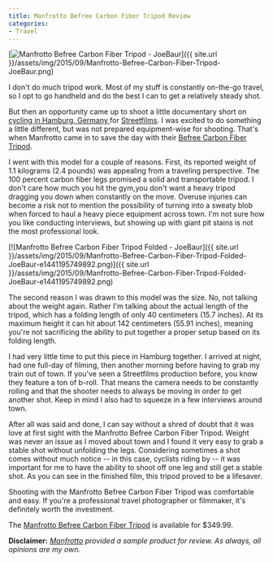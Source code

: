 ```yaml
---
title: Manfrotto Befree Carbon Fiber Tripod Review
categories:
- Travel
---
```


[![Manfrotto Befree Carbon Fiber Tripod - JoeBaur](/wp-content/uploads/2015/09/_d_improd_/Manfrotto-Befree-Carbon-Fiber-Tripod-JoeBaur_f_improf_616x561.png)]({{ site.url }}/assets/img/2015/09/Manfrotto-Befree-Carbon-Fiber-Tripod-JoeBaur.png)

I don't do much tripod work. Most of my stuff is constantly on-the-go travel, so I opt to go handheld and do the best I can to get a relatively steady shot.

But then an opportunity came up to shoot a little documentary short on [cycling in Hamburg, Germany ](https://withoutapath.com/streetfilms-cycling-hamburg-germany/)for [Streetfilms](http://streetfilms.org). I was excited to do something a little different, but was not prepared equipment-wise for shooting. That's when Manfrotto came in to save the day with their [Befree Carbon Fiber Tripod](http://www.manfrotto.us/product/24329.1108711.58969.1108723.0/MKBFRC4-BH/_/Befree_Carbon_Fiber_Tripod_with_Ball_Head).<!-- more -->

I went with this model for a couple of reasons. First, its reported weight of 1.1 kilograms (2.4 pounds) was appealing from a traveling perspective. The 100 percent carbon fiber legs promised a solid and transportable tripod. I don't care how much you hit the gym,you don't want a heavy tripod dragging you down when constantly on the move. Overuse injuries can become a risk not to mention the possibility of turning into a sweaty blob when forced to haul a heavy piece equipment across town. I'm not sure how you like conducting interviews, but showing up with giant pit stains is not the most professional look.

[![Manfrotto Befree Carbon Fiber Tripod Folded - JoeBaur]({{ site.url }}/assets/img/2015/09/Manfrotto-Befree-Carbon-Fiber-Tripod-Folded-JoeBaur-e1441195749892.png)]({{ site.url }}/assets/img/2015/09/Manfrotto-Befree-Carbon-Fiber-Tripod-Folded-JoeBaur-e1441195749892.png)

The second reason I was drawn to this model was the size. No, not talking about the weight again. Rather I'm talking about the actual length of the tripod, which has a folding length of only 40 centimeters (15.7 inches). At its maximum height it can hit about 142 centimeters (55.91 inches), meaning you're not sacrificing the ability to put together a proper setup based on its folding length.

I had very little time to put this piece in Hamburg together. I arrived at night, had one full-day of filming, then another morning before having to grab my train out of town. If you've seen a Streetfilms production before, you know they feature a ton of b-roll. That means the camera needs to be constantly rolling and that the shooter needs to always be moving in order to get another shot. Keep in mind I also had to squeeze in a few interviews around town.

After all was said and done, I can say without a shred of doubt that it was love at first sight with the Manfrotto Befree Carbon Fiber Tripod. Weight was never an issue as I moved about town and I found it very easy to grab a stable shot without unfolding the legs. Considering sometimes a shot comes without much notice -- in this case, cyclists riding by -- it was important for me to have the ability to shoot off one leg and still get a stable shot. As you can see in the finished film, this tripod proved to be a lifesaver.

Shooting with the Manfrotto Befree Carbon Fiber Tripod was comfortable and easy. If you're a professional travel photographer or filmmaker, it's definitely worth the investment.

The [Manfrotto Befree Carbon Fiber Tripod](http://www.manfrotto.us/product/24329.1108711.58969.1108723.0/MKBFRC4-BH/_/Befree_Carbon_Fiber_Tripod_with_Ball_Head) is available for $349.99.

**Disclaimer:** _[Manfrotto](http://www.manfrotto.us/) provided a sample product for review. As always, all opinions are my own._
